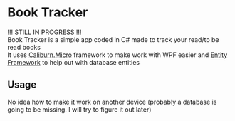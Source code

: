 # Book Tracker

!!! STILL IN PROGRESS !!!  
Book Tracker is a simple app coded in C# made to track your read/to be read books  
It uses [Caliburn.Micro](https://caliburnmicro.com/) framework to make work with WPF easier and [Entity Framework](https://docs.microsoft.com/en-us/ef/) to help out with database entities

## Usage

No idea how to make it work on another device (probably a database is going to be missing. I will try to figure it out later)
